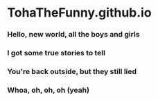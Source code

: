 # TohaTheFunny.github.io

### Hello, new world, all the boys and girls
### I got some true stories to tell
### You're back outside, but they still lied
### Whoa, oh, oh, oh (yeah)
